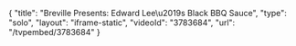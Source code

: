 {
    "title": "Breville Presents: Edward Lee\u2019s Black BBQ Sauce",
    "type": "solo",
    "layout": "iframe-static",
    "videoId": "3783684",
    "url": "\/tvpembed\/3783684"
}